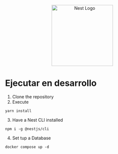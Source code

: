 <p align="center">
  <a href="http://nestjs.com/" target="blank"><img src="https://nestjs.com/img/logo-small.svg" width="200" alt="Nest Logo" /></a>
</p>

# Ejecutar en desarrollo

1. Clone the repository
2. Execute

```
yarn install
```

3. Have a Nest CLI installed
```
npm i -g @nestjs/cli
```
4. Set tup a Database
```
docker compose up -d
```

